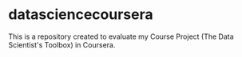 # datasciencecoursera
This is a repository created to evaluate my Course Project (The Data Scientist's Toolbox) in Coursera.
